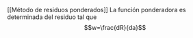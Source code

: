 [[Método de residuos ponderados]]
La función ponderadora es determinada del residuo tal que 
$$w=\frac{dR}{da}$$
